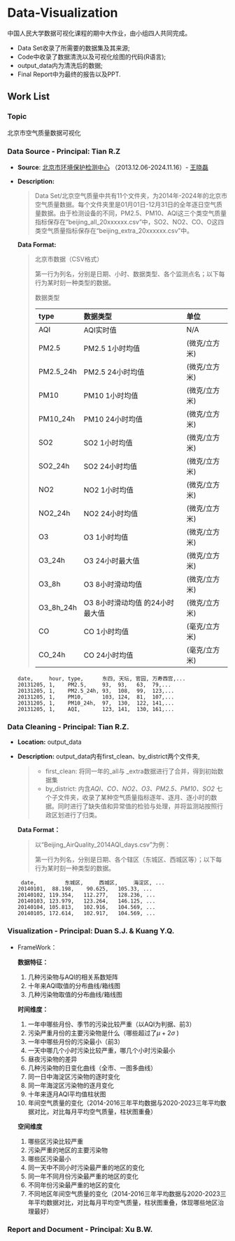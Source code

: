 # Data-Visualization

中国人民大学数据可视化课程的期中大作业，由小组四人共同完成。

* Data Set收录了所需要的数据集及其来源;
* Code中收录了数据清洗以及可视化绘图的代码(R语言);
* output_data内为清洗后的数据;
* Final Report中为最终的报告以及PPT.

## Work List

### Topic

北京市空气质量数据可视化

### Data Source - Principal: Tian R.Z

* **Source**:  [北京市环境保护检测中心](http://www.bjmemc.com.cn/) （2013.12.06-2024.11.16）- [王晓磊](https://quotsoft.net/air/)
* **Description:**

  > Data Set/北京空气质量中共有11个文件夹，为2014年-2024年的北京市空气质量数据。每个文件夹里是01月01日-12月31日的全年逐日空气质量数据。由于检测设备的不同，PM2.5、PM10、AQI这三个类空气质量指标保存在“beijing_all_20xxxxxx.csv”中，SO2、NO2、CO、O这四类空气质量指标保存在“beijing_extra_20xxxxxx.csv”中。
  >

  **Data Format:**

  > 北京市数据（CSV格式）
  >
  > 第一行为列名，分别是日期、小时、数据类型、各个监测点名；以下每行为某时刻一种类型的数据。
  >
  > 数据类型
  >
  >
  > | type      | 数据类型                        | 单位          |
  > | :-------- | :------------------------------ | :------------ |
  > | AQI       | AQI实时值                       | N/A           |
  > | PM2.5     | PM2.5 1小时均值                 | (微克/立方米) |
  > | PM2.5_24h | PM2.5 24小时均值                | (微克/立方米) |
  > | PM10      | PM10 1小时均值                  | (微克/立方米) |
  > | PM10_24h  | PM10 24小时均值                 | (微克/立方米) |
  > | SO2       | SO2 1小时均值                   | (微克/立方米) |
  > | SO2_24h   | SO2 24小时均值                  | (微克/立方米) |
  > | NO2       | NO2 1小时均值                   | (微克/立方米) |
  > | NO2_24h   | NO2 24小时均值                  | (微克/立方米) |
  > | O3        | O3 1小时均值                    | (微克/立方米) |
  > | O3_24h    | O3 24小时最大值                 | (微克/立方米) |
  > | O3_8h     | O3 8小时滑动均值                | (微克/立方米) |
  > | O3_8h_24h | O3 8小时滑动均值 的24小时最大值 | (微克/立方米) |
  > | CO        | CO 1小时均值                    | (毫克/立方米) |
  > | CO_24h    | CO 24小时均值                   | (毫克/立方米) |
  >

  ```
  date,     hour, type,      东四, 天坛, 官园, 万寿西宫,...
  20131205, 1,    PM2.5,     93,  93,   63,  79,...
  20131205, 1,    PM2.5_24h, 93,  108,  99,  123,...
  20131205, 1,    PM10,      103, 124,  81,  107,...
  20131205, 1,    PM10_24h,  97,  130,  122, 141,...
  20131205, 1,    AQI,       123, 141,  130, 161,...
  ```

### Data Cleaning - Principal: Tian R.Z.

* **Location:** output_data
* **Description:** output_data内有first_clean、by_district两个文件夹,

  > * first_clean: 将同一年的_all与 _extra数据进行了合并，得到初始数据集
  > * by_district: 内含*AQI、CO、NO2、O3、PM2.5、PM10、SO2* 七个子文件夹，收录了某种空气质量指标逐年、逐月、逐小时的数据。同时进行了缺失值和异常值的检验与处理，并将监测站按照行政区划进行了归类。
  >

  **Data Format：**

  > 以“Beijing_AirQuality_2014AQI_days.csv”为例：
  >
  > 第一行为列名，分别是日期、各个辖区（东城区、西城区等）；以下每行为某时刻一种类型的数据。
  >

  ```
   date,		 东城区,	  西城区,	   海淀区, ...  
  20140101,	 88.198,    90.625,   105.33, ... 
  20140102,	119.354,   112.277,   128.236, ...
  20140103,	123.979,   123.264,   146.125, ...
  20140104,	105.813,   102.916,   104.569, ...
  20140105,	172.614,   102.917,   104.569, ...
  ```

### Visualization - Principal: Duan S.J. & Kuang Y.Q.

* FrameWork：

  **数据特征：**

  1. 几种污染物与AQI的相关系数矩阵
  2. 十年来AQI取值的分布曲线/箱线图
  3. 几种污染物取值的分布曲线/箱线图

  **时间维度：**

  1. 一年中哪些月份、季节的污染比较严重（以AQI为判据、前3）
  2. 污染严重月份的主要污染物是什么（哪些超过了$\mu+2\sigma$ ) 
  3. 一年中哪些月份的污染最小（前3）
  4. 一天中哪几个小时污染比较严重，哪几个小时污染最小
  5. 昼夜污染物的差异
  6. 几种污染物的日变化曲线（全市、一图多曲线）
  7. 同一日中海淀区污染物的逐时变化
  8. 同一年海淀区污染物的逐月变化
  9. 十年来逐月AQI平均值柱状图
  10. 年间空气质量的变化（2014-2016三年平均数据与2020-2023三年平均数据对比，对比每月平均空气质量，柱状图重叠）

  **空间维度** 

  1. 哪些区污染比较严重
  2. 污染严重的地区的主要污染物
  3. 哪些区污染最小
  4. 同一天中不同小时污染最严重的地区的变化
  5. 同一年不同月份污染最严重的地区的变化
  6. 不同年份污染最严重的地区的变化
  7. 不同地区年间空气质量的变化（2014-2016三年平均数据与2020-2023三年平均数据对比，对比每月平均空气质量，柱状图重叠，体现哪些地区治理最好）

### Report and Document - Principal: Xu B.W.
